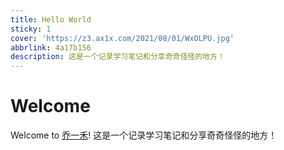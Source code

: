 ```yaml
---
title: Hello World
sticky: 1
cover: 'https://z3.ax1x.com/2021/08/01/WxOLPU.jpg'
abbrlink: 4a17b156
description: 这是一个记录学习笔记和分享奇奇怪怪的地方！
---
```

# Welcome
Welcome to [乔一禾](https://www.qiaoyihe.com/)! 这是一个记录学习笔记和分享奇奇怪怪的地方！